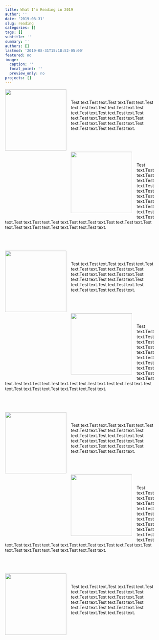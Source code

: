 ```yaml
---
title: What I'm Reading in 2019
author: ''
date: '2019-08-31'
slug: reading
categories: []
tags: []
subtitle: ''
summary: ''
authors: []
lastmod: '2019-08-31T15:18:52-05:00'
featured: no
image:
  caption: ''
  focal_point: ''
  preview_only: no
projects: []
---
```


<img style="float: left; margin: 0px 15px 15px 0px;" src="/img/happy_marriage.jpg" width="200" />
</br></br>
Test text.Test text.Test text.Test text.Test text.Test text.Test text.Test text.Test text.Test text.Test text.Test text.Test text.Test text.Test text.Test text.Test text.Test text.Test text.Test text.Test text.Test text.Test text.Test text.
</br></br></br></br></br>

<img style="float: left; margin: 0px 15px 15px 0px;" src="/img/normal_people.jpg" width="200" />
</br></br>
Test text.Test text.Test text.Test text.Test text.Test text.Test text.Test text.Test text.Test text.Test text.Test text.Test text.Test text.Test text.Test text.Test text.Test text.Test text.Test text.Test text.Test text.Test text.Test text.
</br></br></br></br></br>

<img style="float: left; margin: 0px 15px 15px 0px;" src="/img/dreamers.jpg" width="200" />
</br></br>
Test text.Test text.Test text.Test text.Test text.Test text.Test text.Test text.Test text.Test text.Test text.Test text.Test text.Test text.Test text.Test text.Test text.Test text.Test text.Test text.Test text.Test text.Test text.Test text.
</br></br></br></br></br>

<img style="float: left; margin: 0px 15px 15px 0px;" src="/img/my_sister_the_serial_killer.jpg" width="200" />
</br></br>
Test text.Test text.Test text.Test text.Test text.Test text.Test text.Test text.Test text.Test text.Test text.Test text.Test text.Test text.Test text.Test text.Test text.Test text.Test text.Test text.Test text.Test text.Test text.Test text.
</br></br></br></br></br>

<img style="float: left; margin: 0px 15px 15px 0px;" src="/img/little_fires_everywhere.jpg" width="200" />
</br></br>
Test text.Test text.Test text.Test text.Test text.Test text.Test text.Test text.Test text.Test text.Test text.Test text.Test text.Test text.Test text.Test text.Test text.Test text.Test text.Test text.Test text.Test text.Test text.Test text.
</br></br></br></br></br>

<img style="float: left; margin: 0px 15px 15px 0px;" src="/img/emily_nussbaum.jpg" width="200" />
</br></br>
Test text.Test text.Test text.Test text.Test text.Test text.Test text.Test text.Test text.Test text.Test text.Test text.Test text.Test text.Test text.Test text.Test text.Test text.Test text.Test text.Test text.Test text.Test text.Test text.
</br></br></br></br></br>

<img style="float: left; margin: 0px 15px 15px 0px;" src="/img/trick_mirror.jpg" width="200" />
</br></br>
Test text.Test text.Test text.Test text.Test text.Test text.Test text.Test text.Test text.Test text.Test text.Test text.Test text.Test text.Test text.Test text.Test text.Test text.Test text.Test text.Test text.Test text.Test text.Test text.
</br></br></br></br></br>
</br></br></br></br></br></br></br></br>